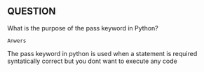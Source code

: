 ## QUESTION

 What is the purpose of the pass keyword in Python?

 ``Anwers``

 The pass keyword in python is used when a statement is required syntatically correct but you dont want to execute any code 